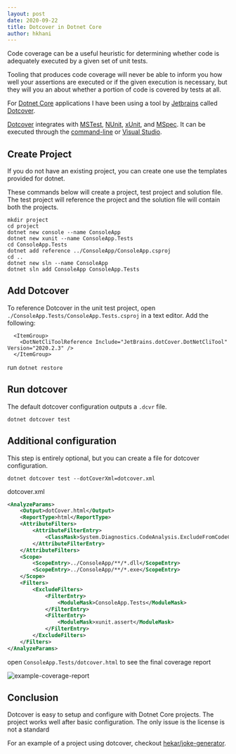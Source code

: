 ```yaml
---
layout: post
date: 2020-09-22
title: Dotcover in Dotnet Core
author: hkhani
---
```


Code coverage can be a useful heuristic for determining whether code is adequately executed by a given set of unit tests.

Tooling that produces code coverage will never be able to inform you how well your assertions are executed or if the given execution is necessary, but they will you an about whether a portion of code is covered by tests at all.

For [Dotnet Core][dotnet/core] applications I have been using a tool by [Jetbrains] called [Dotcover].

[Dotcover] integrates with [MSTest], [NUnit], [xUnit], and [MSpec]. It can be executed through the [command-line] or [Visual Studio][vs].

## Create Project

If you do not have an existing project, you can create one use the templates provided for dotnet.

These commands below will create a project, test project and solution file. The test project will reference the project and the solution file will contain both the projects.

```
mkdir project
cd project
dotnet new console --name ConsoleApp
dotnet new xunit --name ConsoleApp.Tests
cd ConsoleApp.Tests
dotnet add reference ../ConsoleApp/ConsoleApp.csproj
cd ..
dotnet new sln --name ConsoleApp
dotnet sln add ConsoleApp ConsoleApp.Tests
```

## Add Dotcover

To reference Dotcover in the unit test project, open `./ConsoleApp.Tests/ConsoleApp.Tests.csproj` in a text editor. Add the following:

```
  <ItemGroup>
    <DotNetCliToolReference Include="JetBrains.dotCover.DotNetCliTool" Version="2020.2.3" />
  </ItemGroup>
```

run `dotnet restore`

## Run dotcover

The default dotcover configuration outputs a `.dcvr` file.

```
dotnet dotcover test
```

## Additional configuration

This step is entirely optional, but you can create a file for dotcover configuration.

```
dotnet dotcover test --dotCoverXml=dotcover.xml
```

dotcover.xml
```xml
<AnalyzeParams>
    <Output>dotCover.html</Output>
    <ReportType>html</ReportType>
    <AttributeFilters>
        <AttributeFilterEntry>
            <ClassMask>System.Diagnostics.CodeAnalysis.ExcludeFromCodeCoverageAttribute</ClassMask>
        </AttributeFilterEntry>
    </AttributeFilters>
    <Scope>
        <ScopeEntry>../ConsoleApp/**/*.dll</ScopeEntry>
        <ScopeEntry>../ConsoleApp/**/*.exe</ScopeEntry>
    </Scope>
    <Filters>
        <ExcludeFilters>
            <FilterEntry>
                <ModuleMask>ConsoleApp.Tests</ModuleMask>
            </FilterEntry>
            <FilterEntry>
                <ModuleMask>xunit.assert</ModuleMask>
            </FilterEntry>
        </ExcludeFilters>
    </Filters>
</AnalyzeParams>
```

open `ConsoleApp.Tests/dotcover.html` to see the final coverage report

![example-coverage-report](https://i.imgur.com/v8l1RKb.png)


## Conclusion

Dotcover is easy to setup and configure with Dotnet Core projects. The project works well after basic configuration. The only issue is the license is not a standard 


For an example of a project using dotcover, checkout [hekar/joke-generator].

[hekar/joke-generator]: https://github.com/hekar/joke-generator
[dotnet/core]: https://dotnet.microsoft.com/download/dotnet-core
[Dotcover]: https://www.jetbrains.com/dotcover/
[Jetbrains]: https://www.jetbrains.com/
[MSTest]: https://docs.microsoft.com/en-us/dotnet/core/testing/unit-testing-with-mstest
[NUnit]: https://nunit.org/
[xUnit]: https://xunit.net/
[MSpec]: https://github.com/machine/machine.specifications
[vs]: https://visualstudio.microsoft.com/
[command-line]: https://www.jetbrains.com/help/dotcover/Running_Coverage_Analysis_from_the_Command_LIne.html
